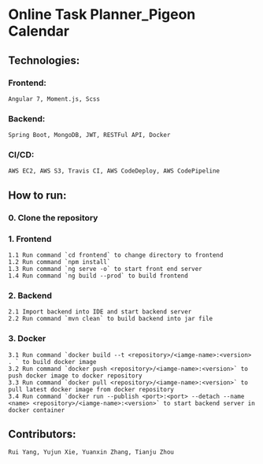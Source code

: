 # Online Task Planner_Pigeon Calendar


## Technologies:

### Frontend: 
    Angular 7, Moment.js, Scss

### Backend:
    Spring Boot, MongoDB, JWT, RESTFul API, Docker

### CI/CD:
    AWS EC2, AWS S3, Travis CI, AWS CodeDeploy, AWS CodePipeline

## How to run:
### 0. Clone the repository
### 1. Frontend
    1.1 Run command `cd frontend` to change directory to frontend
    1.2 Run command `npm install`
    1.3 Run command `ng serve -o` to start front end server
    1.4 Run command `ng build --prod` to build frontend
### 2. Backend
    2.1 Import backend into IDE and start backend server
    2.2 Run command `mvn clean` to build backend into jar file
### 3. Docker
    3.1 Run command `docker build --t <repository>/<iamge-name>:<version> . ` to build docker image
    3.2 Run command `docker push <repository>/<iamge-name>:<version>` to push docker image to docker repository
    3.3 Run command `docker pull <repository>/<iamge-name>:<version>` to pull latest docker image from docker repository
    3.4 Run command `docker run --publish <port>:<port> --detach --name <name> <repository>/<iamge-name>:<version>` to start backend server in docker container 

## Contributors:
    Rui Yang, Yujun Xie, Yuanxin Zhang, Tianju Zhou